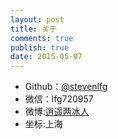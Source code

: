 ```yaml
---
layout: post
title: 关于
comments: true
publish: true
date: 2015-05-07
---
```



* Github：[@stevenlfg](https://github.com/stevenlfg)
* 微信：lfg720957
* 微博:[逍遥两冰人](https://twitter.com/5575043770)
* 坐标:上海
